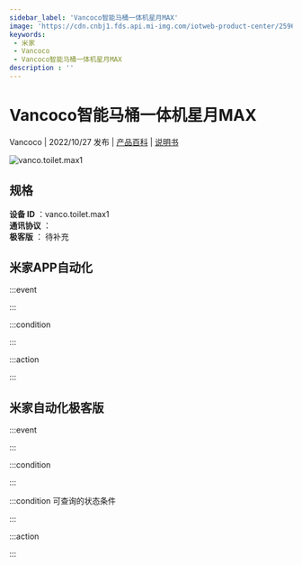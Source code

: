 ```yaml
---
sidebar_label: 'Vancoco智能马桶一体机星月MAX'
image: 'https://cdn.cnbj1.fds.api.mi-img.com/iotweb-product-center/2596735bfc1e6b4347a0e17746a28bca_1626073622162.png?GalaxyAccessKeyId=AKVGLQWBOVIRQ3XLEW&Expires=9223372036854775807&Signature=HERSHWUR1sRzwZkXXOV/9X6xhZQ='
keywords: 
 - 米家
 - Vancoco
 - Vancoco智能马桶一体机星月MAX
description : ''
---
```

# Vancoco智能马桶一体机星月MAX

Vancoco | 2022/10/27 发布 | [产品百科](https://home.mi.com/webapp/content/baike/product/index.html?model=vanco.toilet.max1/) | [说明书](https://home.mi.com/views/introduction.html?model=vanco.toilet.max1&region=cn)

![vanco.toilet.max1](https://cdn.cnbj1.fds.api.mi-img.com/iotweb-product-center/2596735bfc1e6b4347a0e17746a28bca_1626073622162.png?GalaxyAccessKeyId=AKVGLQWBOVIRQ3XLEW&Expires=9223372036854775807&Signature=HERSHWUR1sRzwZkXXOV/9X6xhZQ=)

## 规格  
> 
**设备 ID** ：vanco.toilet.max1  
**通讯协议** ：  
**极客版**  ： 待补充 


## 米家APP自动化  

:::event  

:::

:::condition  

:::

:::action   

:::

## 米家自动化极客版  

:::event  

:::

:::condition  

:::

:::condition 可查询的状态条件  

:::

:::action  

:::

        
